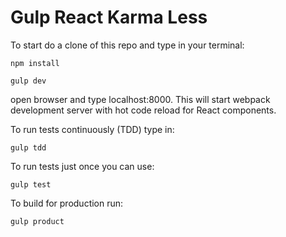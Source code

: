 # Gulp React Karma Less

To start do a clone of this repo and type in your terminal:

    npm install
    
    gulp dev
    
open browser and type localhost:8000. This will start webpack development server with hot code reload for React components.

To run tests continuously (TDD) type in:

    gulp tdd

To run tests just once you can use:

    gulp test

To build for production run:

    gulp product
